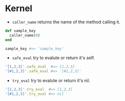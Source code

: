 # Kernel

* `caller_name` returns the name of the method calling it.

```ruby
def sample_key
  caller_name(0)
end

sample_key #=> 'sample_key'
```

* `safe_eval` try to evalute or return it's self.

```ruby
'[1,2,3]'.safe_eval  #=> [1,2,3]
'[#1,2,3]'.safe_eval #=> '[#1,2,3]'
```

* `try_eval` try to evalute or return it's nil.

```ruby
'[1,2,3]'.try_eval  #=> [1,2,3]
'[#1,2,3]'.try_eval #=> nil
```
